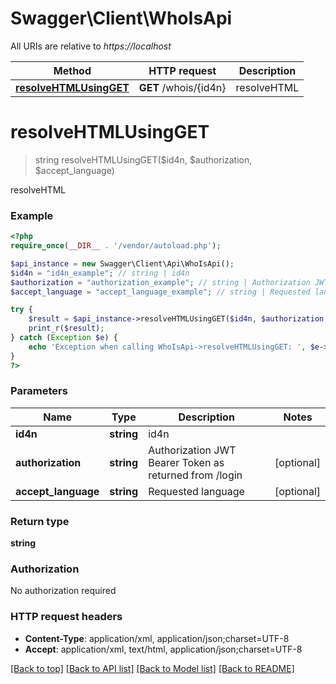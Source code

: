 # Swagger\Client\WhoIsApi

All URIs are relative to *https://localhost*

Method | HTTP request | Description
------------- | ------------- | -------------
[**resolveHTMLUsingGET**](WhoIsApi.md#resolveHTMLUsingGET) | **GET** /whois/{id4n} | resolveHTML


# **resolveHTMLUsingGET**
> string resolveHTMLUsingGET($id4n, $authorization, $accept_language)

resolveHTML

### Example
```php
<?php
require_once(__DIR__ . '/vendor/autoload.php');

$api_instance = new Swagger\Client\Api\WhoIsApi();
$id4n = "id4n_example"; // string | id4n
$authorization = "authorization_example"; // string | Authorization JWT Bearer Token as returned from /login
$accept_language = "accept_language_example"; // string | Requested language

try {
    $result = $api_instance->resolveHTMLUsingGET($id4n, $authorization, $accept_language);
    print_r($result);
} catch (Exception $e) {
    echo 'Exception when calling WhoIsApi->resolveHTMLUsingGET: ', $e->getMessage(), PHP_EOL;
}
?>
```

### Parameters

Name | Type | Description  | Notes
------------- | ------------- | ------------- | -------------
 **id4n** | **string**| id4n |
 **authorization** | **string**| Authorization JWT Bearer Token as returned from /login | [optional]
 **accept_language** | **string**| Requested language | [optional]

### Return type

**string**

### Authorization

No authorization required

### HTTP request headers

 - **Content-Type**: application/xml, application/json;charset=UTF-8
 - **Accept**: application/xml, text/html, application/json;charset=UTF-8

[[Back to top]](#) [[Back to API list]](../../README.md#documentation-for-api-endpoints) [[Back to Model list]](../../README.md#documentation-for-models) [[Back to README]](../../README.md)


